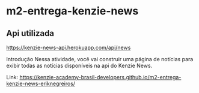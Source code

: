 # m2-entrega-kenzie-news

## Api utilizada

https://kenzie-news-api.herokuapp.com/api/news

Introdução
Nessa atividade, você vai construir uma página de notícias para exibir todas as notícias disponíveis na api do Kenzie News.

Link: https://kenzie-academy-brasil-developers.github.io/m2-entrega-kenzie-news-eriknegreiros/
